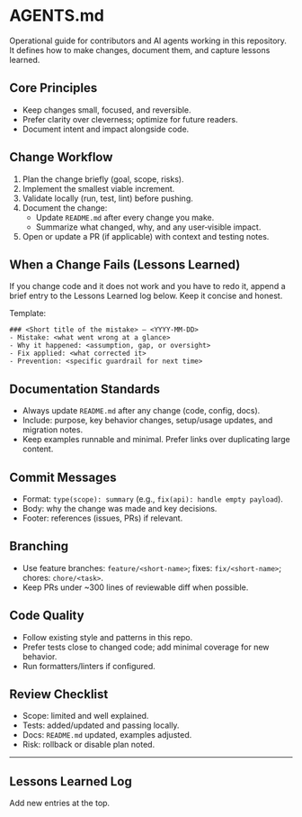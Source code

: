 # AGENTS.md

Operational guide for contributors and AI agents working in this repository. It defines how to make changes, document them, and capture lessons learned.

## Core Principles
- Keep changes small, focused, and reversible.
- Prefer clarity over cleverness; optimize for future readers.
- Document intent and impact alongside code.

## Change Workflow
1. Plan the change briefly (goal, scope, risks).
2. Implement the smallest viable increment.
3. Validate locally (run, test, lint) before pushing.
4. Document the change:
   - Update `README.md` after every change you make.
   - Summarize what changed, why, and any user‑visible impact.
5. Open or update a PR (if applicable) with context and testing notes.

## When a Change Fails (Lessons Learned)
If you change code and it does not work and you have to redo it, append a brief entry to the Lessons Learned log below. Keep it concise and honest.

Template:
```
### <Short title of the mistake> — <YYYY‑MM‑DD>
- Mistake: <what went wrong at a glance>
- Why it happened: <assumption, gap, or oversight>
- Fix applied: <what corrected it>
- Prevention: <specific guardrail for next time>
```

## Documentation Standards
- Always update `README.md` after any change (code, config, docs).
- Include: purpose, key behavior changes, setup/usage updates, and migration notes.
- Keep examples runnable and minimal. Prefer links over duplicating large content.

## Commit Messages
- Format: `type(scope): summary` (e.g., `fix(api): handle empty payload`).
- Body: why the change was made and key decisions.
- Footer: references (issues, PRs) if relevant.

## Branching
- Use feature branches: `feature/<short-name>`; fixes: `fix/<short-name>`; chores: `chore/<task>`.
- Keep PRs under ~300 lines of reviewable diff when possible.

## Code Quality
- Follow existing style and patterns in this repo.
- Prefer tests close to changed code; add minimal coverage for new behavior.
- Run formatters/linters if configured.

## Review Checklist
- Scope: limited and well explained.
- Tests: added/updated and passing locally.
- Docs: `README.md` updated, examples adjusted.
- Risk: rollback or disable plan noted.

---

## Lessons Learned Log

Add new entries at the top.

<!-- Example entry (remove after first real entry)
### Misread return type in helper — 2025-09-04
- Mistake: Assumed helper returned bytes; it returned a file path.
- Why it happened: Skimmed code during a refactor; missed docstring.
- Fix applied: Converted to `Path.read_bytes()` before hashing.
- Prevention: Skim tests first; assert types in new code paths.
-->

